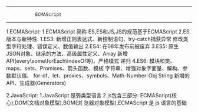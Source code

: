 -----------------------------------------------------------------
			   ECMAScript
-----------------------------------------------------------------
  1.ECMAScript:
      1.ECMAScript 简称 ES,ES和JS,JS的规范基于ECMAScript
      2.ES版本与新特性:
          1.ES3: 新增正则表达式、新控制语句、try-catch捕获异常
		 修改类型字符处理、错误定义、数值输出
	  2.ES4: 在08年发布前被废弃
	  3.ES5: 原生JSON对象、继承的方法、高级属性定义、Array
		 新增API(every\some\forEach\indexOf等)、严格模式
		 递归
	  4.ES6: 模块和类、maps、sets、Promises、箭头函数、模板
		 字符串、增强对象字面量、解构、参数默认值、
		 for-of、let、proxies、symbols、Math-Number-Obj
		 String 新增的API、生成器(Generators)

  2.JavaScript:
      1.JavaScript 是弱类型语言
      2.js包含三部分: ECMAScript(核心),DOM(文档对象模型),BOM(浏
	    览器对象模型),ECMAScript 是 js 语言的基础
